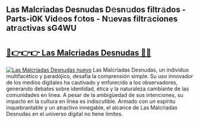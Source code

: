 ## Las Malcriadas Desnudas D𝚎sn𝚞dos filtr𝚊dos - Parts-i0K Vid𝚎os f𝚘tos - N𝚞evas filtr𝚊ciones atr𝚊ctivas sG4WU

# <h2><a href="http://mb8tyb.tromn.icu/?c=Las+Malcriadas+Desnudas">🔗👉👉👉 Las Malcriadas Desnudas 🔗🔗</a></h2>

[![Las Malcriadas Desnudas nuevo](https://i.imgur.com/pEAQMta.gif)](http://mb8tyb.tromn.icu/?c=Las+Malcriadas+Desnudas)
Las Malcriadas Desnudas, un individuo multifacético y paradójico, desafía la comprensión simple. Su uso innovador de los medios digitales ha cautivado y enfurecido a los observadores, generando debates sobre identidad, ética y la naturaleza cambiante de las comunidades en línea. A pesar de la ambigüedad de sus intenciones, su impacto en la cultura en línea es indiscutible. Armado con un espíritu inquebrantable y un atractivo innegable, el alcance de Las Malcriadas Desnudas en el universo digital no tiene límites.

